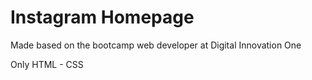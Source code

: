 # Instagram Homepage

Made based on the bootcamp web developer at Digital Innovation One


Only  HTML - CSS 

